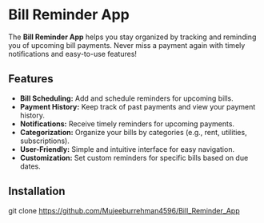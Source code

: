 # Bill Reminder App

The **Bill Reminder App** helps you stay organized by tracking and reminding you of upcoming bill payments. Never miss a payment again with timely notifications and easy-to-use features!

## Features

- **Bill Scheduling:** Add and schedule reminders for upcoming bills.
- **Payment History:** Keep track of past payments and view your payment history.
- **Notifications:** Receive timely reminders for upcoming payments.
- **Categorization:** Organize your bills by categories (e.g., rent, utilities, subscriptions).
- **User-Friendly:** Simple and intuitive interface for easy navigation.
- **Customization:** Set custom reminders for specific bills based on due dates.

## Installation

   git clone https://github.com/Mujeeburrehman4596/Bill_Reminder_App
